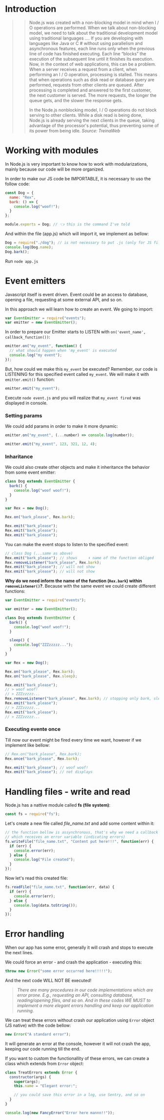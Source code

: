 # Introduction

> > Node.js was created with a non-blocking model in mind when I / O operations are performed. When we talk about non-blocking model, we need to talk about the traditional development model using traditional languages ​​.... If you are developing with languages ​​like Java or C # without using parallelism and asynchronous features, each line runs only when the previous line of code has finished executing. Each line “blocks” the execution of the subsequent line until it finishes its execution. Now, in the context of web applications, this can be a problem. When a server receives a request from a client, when performing an I / O operation, processing is stalled. This means that when operations such as disk read or database query are performed, requests from other clients are queued. After processing is completed and answered to the first customer, the next customer is served. The more requests, the longer the queue gets, and the slower the response gets.
> >
> > In the Node.js nonblocking model, I / O operations do not block serving to other clients. While a disk read is being done, Node.js is already serving the next clients in the queue, taking advantage of the processor's potential, thus preventing some of its power from being idle.
> > _Source: TreinaWeb_

# Working with modules

In Node.js is very important to know how to work with modularizations, mainly because our code will be more organized.

In order to make our JS code be IMPORTABLE, it is necessary to uso the follow code:

```javascript
const Dog = {
  name: "Rex",
  bark: () => {
    console.log("woof!");
  }
};

module.exports = Dog; // 👈 this is the command I've told
```

And within the file (app.js) which will import it, we implement as bellow:

```javascript
Dog = require("./dog"); // is not necessary to put .js (only for JS file)
console.log(Dog.name);
Dog.bark();
```

Run `node app.js`

# Event emitters

Javascript itself is event driven. Event could be an access to database, opening a file, requesting at some external API, and so on.

In this approach we will learn how to create an event. We going to import:

```javascript
var EventEmitter = require("events");
var emitter = new EventEmitter();
```

In order to prepare our Emitter starts to LISTEN with `on('event_name', callback_function())`:

```javascript
emitter.on("my_event", function() {
  // what should happen when 'my_event' is executed
  console.log("my event");
});
```

But, how could we make this `my_event` be executed? Remember, our code is LISTENING for this specified event called `my_event`. We will make it with `emitter.emit()` function:

```javascript
emitter.emit("my_event");
```

Execute `node event.js` and you will realize that `my_event fired` was displayed in console.

### Setting params

We could add params in order to make it more dynamic:

```javascript
emitter.on("my_event", (...number) => console.log(number));

emitter.emit("my_event", 123, 321, 12, 4);
```

### Inharitance

We could also create other objects and make it inheritance the behavior from some event emitter:

```javascript
class Dog extends EventEmitter {
  bark() {
    console.log("woof woof!");
  }
}

var Rex = new Dog();

Rex.on("bark_please", Rex.bark);

Rex.emit("bark_please");
Rex.emit("bark_please");
Rex.emit("bark_please");
```

You can make the event stops to listen to the specified event:

```javascript
// class Dog (...same as above)
Rex.emit("bark_please"); // shows     ⬇ name of the function obliged
Rex.removeListener("bark_please", Rex.bark);
Rex.emit("bark_please"); // will not show
Rex.emit("bark_please"); // will not show
```

**Why do we need inform the name of the function (`Rex.bark`) within `removeListener()`?**. Because with the same event we could create different functions:

```javascript
var EventEmitter = require("events");

var emitter = new EventEmitter();

class Dog extends EventEmitter {
  bark() {
    console.log("woof woof!");
  }

  sleep() {
    console.log("ZZZzzzzz...");
  }
}

var Rex = new Dog();

Rex.on("bark_please", Rex.bark);
Rex.on("bark_please", Rex.sleep);

Rex.emit("bark_please");
// > woof woof!
// > ZZZzzzzz...
Rex.removeListener("bark_please", Rex.bark); // stopping only bark, sleep continues
Rex.emit("bark_please");
// > ZZZzzzzz...
Rex.emit("bark_please");
// > ZZZzzzzz...
```

### Executing evente once

Till now our event might be fired every time we want, however if we implement like bellow:

```javascript
// Rex.on("bark_please", Rex.bark);
Rex.once("bark_please", Rex.bark);

Rex.emit("bark_please"); // woof woof!
Rex.emit("bark_please"); // not displays
```

# Handling files - write and read

Node.js has a nattive module called **fs (file system)**:

```javascript
const fs = require("fs");
```

Let's create a new file called _file_name.txt_ and add some content within it:

```javascript
// the function bellow is assynchronous, that's why we need a callback function
// which receives an error variable (indicating errors)
fs.writeFile("file_name.txt", "Content put here!!!", function(err) {
  if (err) {
    console.error(err);
  } else {
    console.log("File created");
  }
});
```

Now let's read this created file:

```javascript
fs.readFile("file_name.txt", function(err, data) {
  if (err) {
    console.error(err);
  } else {
    console.log(data.toString());
  }
});
```

# Error handling

When our app has some error, generally it will crash and stops to execute the next lines.

We could force an error - and crash the application - executing this:

```javascript
throw new Error("some error occurred here!!!!!");
```

And the next code WILL NOT BE executed!

> _There are many procedures in our code implementations which are error prone. E.g., requesting an API, consulting database, reading/opening files, and so on. And in these codes WE MUST to implement a more elegant errors handling and keep our application running._

We can treat these errors without crash our application using `Error` object (JS native) with the code bellow:

```javascript
new Error("A standard error");
```

It will generate an error at the console, however it will not crash the app, keeping our code running till the end.

If you want to custom the functionallity of these errors, we can create a class which extends from `Error` object:

```javascript
class TreatErrors extends Error {
  constructor(args) {
    super(args);
    this.name = "Elegant error:";

    // you could save this error in a log, use Sentry, and so on
  }
}

console.log(new FancyError("Error here mannn!!"));
```
